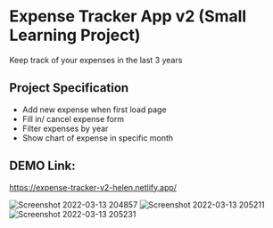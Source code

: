 # Expense Tracker App v2 (Small Learning Project)

Keep track of your expenses in the last 3 years

## Project Specification

- Add new expense when first load page
- Fill in/ cancel expense form
- Filter expenses by year
- Show chart of expense in specific month

## DEMO Link:
https://expense-tracker-v2-helen.netlify.app/

![Screenshot 2022-03-13 204857](https://user-images.githubusercontent.com/94285120/158074700-b9eb3189-cabc-47f9-8791-a3d2bab60882.png)
![Screenshot 2022-03-13 205211](https://user-images.githubusercontent.com/94285120/158074703-a2b536c2-9f6b-4a01-92f4-afe4c51ab91f.png)
![Screenshot 2022-03-13 205231](https://user-images.githubusercontent.com/94285120/158074708-d7438b52-ccbc-4069-b3f2-d7aee9a93b1e.png)
